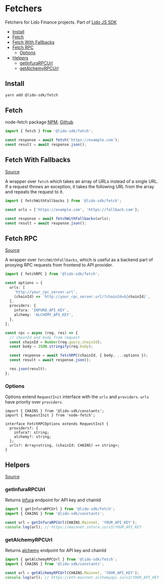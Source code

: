 # Fetchers

Fetchers for Lido Finance projects.
Part of [Lido JS SDK](https://github.com/lidofinance/lido-js-sdk/#readme)

- [Install](#install)
- [Fetch](#fetch)
- [Fetch With Fallbacks](#fetch-with-fallbacks)
- [Fetch RPC](#fetch-rpc)
  - [Options](#options)
- [Helpers](#helpers)
  - [getInfuraRPCUrl](#getinfurarpcurl)
  - [getAlchemyRPCUrl](#getalchemyrpcurl)

## Install

```bash
yarn add @lido-sdk/fetch
```

## Fetch

node-fetch package [NPM](https://www.npmjs.com/package/node-fetch), [Github](https://github.com/node-fetch/node-fetch)

```ts
import { fetch } from '@lido-sdk/fetch';

const response = await fetch('https://example.com');
const result = await response.json();
```

## Fetch With Fallbacks

[Source](src/fetchWithFallbacks.ts)

A wrapper over `fetch` which takes an array of URLs instead of a single URL. If a request throws an exception, it takes the following URL from the array and repeats the request to it.

```ts
import { fetchWithFallbacks } from '@lido-sdk/fetch';

const urls = ['https://example.com', 'https://fallback.com'];

const response = await fetchWithFallbacks(urls);
const result = await response.json();
```

## Fetch RPC

[Source](src/fetchRPC.ts)

A wrapper over `fetchWithFallbacks`, which is useful as a backend part of proxying RPC requests from frontend to API provider.

```ts
import { fetchRPC } from '@lido-sdk/fetch';

const options = {
  urls: [
    'http://your_rpc_server.url',
    (chainId) => `http://your_rpc_server.url/?chainId=${chainId}`,
  ],
  providers: {
    infura: 'INFURA_API_KEY',
    alchemy: 'ALCHEMY_API_KEY',
  },
};

const rpc = async (req, res) => {
  // chainId and body from request
  const chainId = Number(req.query.chainId);
  const body = JSON.stringify(req.body);

  const response = await fetchRPC(chainId, { body, ...options });
  const result = await response.json();

  res.json(result);
};
```

### Options

Options extend `RequestInit` interface with the `urls` and `providers`. `urls` have priority over `providers`.

```tsx
import { CHAINS } from '@lido-sdk/constants';
import { RequestInit } from 'node-fetch';

interface FetchRPCOptions extends RequestInit {
  providers?: {
    infura?: string;
    alchemy?: string;
  };
  urls?: Array<string, (chainId: CHAINS) => string>;
}
```

## Helpers

[Source](src/providersUrls.ts)

### getInfuraRPCUrl

Returns [infura](https://infura.io/) endpoint for API key and chainId

```ts
import { getInfuraRPCUrl } from '@lido-sdk/fetch';
import { CHAINS } from '@lido-sdk/constants';

const url = getInfuraRPCUrl(CHAINS.Mainnet, 'YOUR_API_KEY');
console.log(url); // https://mainnet.infura.io/v3/YOUR_API_KEY
```

### getAlchemyRPCUrl

Returns [alchemy](https://www.alchemy.com/) endpoint for API key and chainId

```ts
import { getAlchemyRPCUrl } from '@lido-sdk/fetch';
import { CHAINS } from '@lido-sdk/constants';

const url = getAlchemyRPCUrl(CHAINS.Mainnet, 'YOUR_API_KEY');
console.log(url); // https://eth-mainnet.alchemyapi.io/v2/YOUR_API_KEY
```
